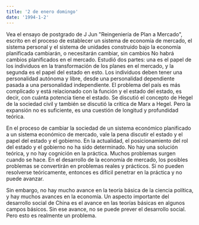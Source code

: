 ```yaml
---
title: '2 de enero domingo'
date: '1994-1-2'
---
```

Vea el ensayo de postgrado de J Jun "Reingeniería de Plan a Mercado", escrito en el proceso de establecer un sistema de economía de mercado, el sistema personal y el sistema de unidades construido bajo la economía planificada cambiarán, o necesitarán cambiar, sin cambios No habrá cambios planificados en el mercado. Estudió dos partes: una es el papel de los individuos en la transformación de los planes en el mercado, y la segunda es el papel del estado en esto. Los individuos deben tener una personalidad autónoma y libre, desde una personalidad dependiente pasada a una personalidad independiente. El problema del país es más complicado y está relacionado con la función y el estado del estado, es decir, con cuánta potencia tiene el estado. Se discutió el concepto de Hegel de la sociedad civil y también se discutió la crítica de Marx a Hegel. Pero la expansión no es suficiente, es una cuestión de longitud y profundidad teórica.

En el proceso de cambiar la sociedad de un sistema económico planificado a un sistema económico de mercado, vale la pena discutir el estado y el papel del estado y el gobierno. En la actualidad, el posicionamiento del rol del estado y el gobierno no ha sido determinado. No hay una solución teórica, y no hay cognición en la práctica. Muchos problemas surgen cuando se hace. En el desarrollo de la economía de mercado, los posibles problemas se convertirán en problemas reales y prácticos. Si no pueden resolverse teóricamente, entonces es difícil penetrar en la práctica y no puede avanzar.

Sin embargo, no hay mucho avance en la teoría básica de la ciencia política, y hay muchos avances en la economía. Un aspecto importante del desarrollo social de China es el avance en las teorías básicas en algunos campos básicos. Sin ese avance, no se puede prever el desarrollo social. Pero esto es realmente un problema.